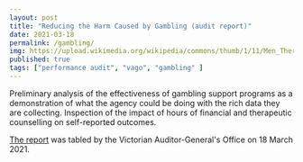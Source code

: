 ```yaml
---
layout: post
title: "Reducing the Harm Caused by Gambling (audit report)"
date: 2021-03-18
permalink: /gambling/
img: https://upload.wikimedia.org/wikipedia/commons/thumb/1/11/Men_Therapy_Group_-_Scene_from_eMANcipation.jpg/960px-Men_Therapy_Group_-_Scene_from_eMANcipation.jpg
published: true
tags: ["performance audit", "vago", "gambling" ]
---
```


Preliminary analysis of the effectiveness of gambling support programs as a demonstration of what the agency could be doing with the rich data they are collecting. Inspection of the impact of hours of financial and therapeutic counselling on self-reported outcomes.

[The report](https://www.audit.vic.gov.au/report/reducing-harm-caused-gambling) was tabled by the Victorian Auditor-General's Office on 18 March 2021.
